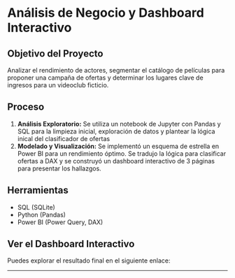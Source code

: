 # Análisis de Negocio y Dashboard Interactivo

## Objetivo del Proyecto
Analizar el rendimiento de actores, segmentar el catálogo de películas para proponer una campaña de ofertas y determinar los lugares clave de ingresos para un videoclub ficticio.

## Proceso
1.  **Análisis Exploratorio:** Se utiliza un notebook de Jupyter con Pandas y SQL para la limpieza inicial, exploración de datos y plantear la lógica inical del clasificador de ofertas
2.  **Modelado y Visualización:** Se implementó un esquema de estrella en Power BI para un rendimiento óptimo. Se tradujo la lógica para clasificar ofertas a  DAX y se construyó un dashboard interactivo de 3 páginas para presentar los hallazgos.

## Herramientas
* SQL (SQLite)
* Python (Pandas)
* Power BI (Power Query, DAX)

## Ver el Dashboard Interactivo
Puedes explorar el resultado final en el siguiente enlace:
****

